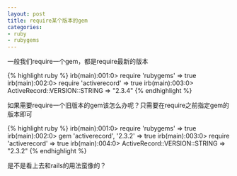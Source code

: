 ```yaml
---
layout: post
title: require某个版本的gem
categories:
- ruby
- rubygems
---
```

一般我们require一个gem，都是require最新的版本

{% highlight ruby %}
irb(main):001:0> require 'rubygems'
=> true
irb(main):002:0> require 'activerecord'
=> true
irb(main):003:0> ActiveRecord::VERSION::STRING
=> "2.3.4"
{% endhighlight %}

如果需要require一个旧版本的gem该怎么办呢？只需要在require之前指定gem的版本即可

{% highlight ruby %}
irb(main):001:0> require 'rubygems'
=> true
irb(main):002:0> gem 'activerecord', '2.3.2'
=> true
irb(main):003:0> require 'activerecord'
=> true
irb(main):004:0> ActiveRecord::VERSION::STRING
=> "2.3.2"
{% endhighlight %}

是不是看上去和rails的用法蛮像的？


